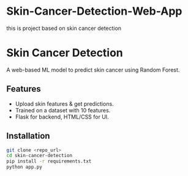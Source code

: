 # Skin-Cancer-Detection-Web-App
this is project based on skin cancer detection

# Skin Cancer Detection

A web-based ML model to predict skin cancer using Random Forest.

## Features  
- Upload skin features & get predictions.  
- Trained on a dataset with 10 features.  
- Flask for backend, HTML/CSS for UI.  

## Installation  
```bash
git clone <repo_url>
cd skin-cancer-detection
pip install -r requirements.txt
python app.py
